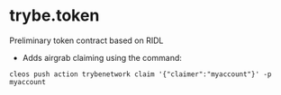 # trybe.token
Preliminary token contract based on RIDL

* Adds airgrab claiming using the command:

`cleos push action trybenetwork claim '{"claimer":"myaccount"}' -p myaccount`
